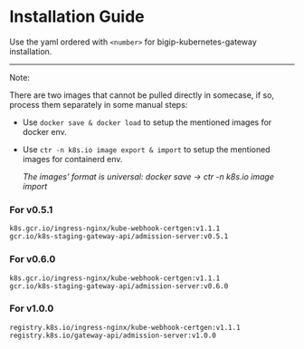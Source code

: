 # Installation Guide

Use the yaml ordered with `<number>` for bigip-kubernetes-gateway installation.

---

Note:

There are two images that cannot be pulled directly in somecase, if so, process them separately in some manual steps:

* Use `docker save & docker load` to setup the mentioned images for docker env.

* Use `ctr -n k8s.io image export & import` to setup the mentioned images for containerd env.

  *The images’ format is universal: docker save -> ctr -n k8s.io image import*

### For v0.5.1
```shell
k8s.gcr.io/ingress-nginx/kube-webhook-certgen:v1.1.1
gcr.io/k8s-staging-gateway-api/admission-server:v0.5.1
```

### For v0.6.0
```shell
k8s.gcr.io/ingress-nginx/kube-webhook-certgen:v1.1.1
gcr.io/k8s-staging-gateway-api/admission-server:v0.6.0
```

### For v1.0.0
```shell
registry.k8s.io/ingress-nginx/kube-webhook-certgen:v1.1.1
registry.k8s.io/gateway-api/admission-server:v1.0.0
```
